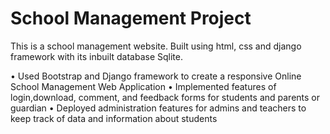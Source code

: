 # School Management Project
This is a school management website.
Built using html, css and django framework with its inbuilt database Sqlite.

• Used Bootstrap and Django framework to create a responsive Online School Management Web Application
• Implemented features of login,download, comment, and feedback forms for students and parents or guardian
• Deployed administration features for admins and teachers to keep track of data and information about students
